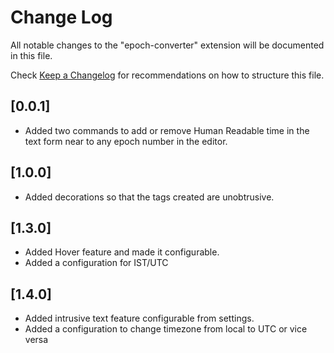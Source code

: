 # Change Log

All notable changes to the "epoch-converter" extension will be documented in this file.

Check [Keep a Changelog](http://keepachangelog.com/) for recommendations on how to structure this file.

## [0.0.1]

- Added two commands to add or remove Human Readable time in the text form near to any epoch number in the editor.

## [1.0.0]

- Added decorations so that the tags created are unobtrusive.

## [1.3.0]

- Added Hover feature and made it configurable.
- Added a configuration for IST/UTC

## [1.4.0]

- Added intrusive text feature configurable from settings.
- Added a configuration to change timezone from local to UTC or vice versa